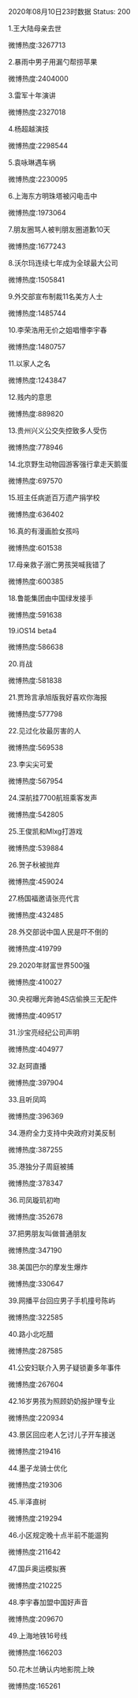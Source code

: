 2020年08月10日23时数据
Status: 200

1.王大陆母亲去世

微博热度:3267713

2.暴雨中男子用漏勺帮捞苹果

微博热度:2404000

3.雷军十年演讲

微博热度:2327018

4.杨超越演技

微博热度:2298544

5.袁咏琳遇车祸

微博热度:2230095

6.上海东方明珠塔被闪电击中

微博热度:1973064

7.朋友圈骂人被判朋友圈道歉10天

微博热度:1677243

8.沃尔玛连续七年成为全球最大公司

微博热度:1505841

9.外交部宣布制裁11名美方人士

微博热度:1485744

10.李荣浩用无价之姐唱懵李宇春

微博热度:1480757

11.以家人之名

微博热度:1243847

12.贱内的意思

微博热度:889820

13.贵州兴义公交失控致多人受伤

微博热度:778946

14.北京野生动物园游客强行拿走天鹅蛋

微博热度:697570

15.班主任病逝百万遗产捐学校

微博热度:636402

16.真的有漫画脸女孩吗

微博热度:601538

17.母亲救子溺亡男孩哭喊我错了

微博热度:600385

18.鲁能集团由中国绿发接手

微博热度:591638

19.iOS14 beta4

微博热度:586638

20.肖战

微博热度:581838

21.贾玲言承旭版我好喜欢你海报

微博热度:577798

22.见过化妆最厉害的人

微博热度:569538

23.李尖尖可爱

微博热度:567954

24.深航挂7700航班乘客发声

微博热度:542805

25.王俊凯和Mlxg打游戏

微博热度:539884

26.贺子秋被抛弃

微博热度:459024

27.杨国福邀请张亮代言

微博热度:432485

28.外交部说中国人民是吓不倒的

微博热度:419799

29.2020年财富世界500强

微博热度:410027

30.央视曝光奔驰4S店偷换三无配件

微博热度:409517

31.沙宝亮经纪公司声明

微博热度:404977

32.赵珂直播

微博热度:397904

33.且听凤鸣

微博热度:396369

34.港府全力支持中央政府对美反制

微博热度:387255

35.港独分子周庭被捕

微博热度:378347

36.司凤璇玑初吻

微博热度:352678

37.把男朋友叫做普通朋友

微博热度:347190

38.美国巴尔的摩发生爆炸

微博热度:330647

39.网播平台回应男子手机撞号陈屿

微博热度:322585

40.路小北吃醋

微博热度:287585

41.公安妇联介入男子疑锁妻多年事件

微博热度:267604

42.16岁男孩为照顾奶奶报护理专业

微博热度:220934

43.景区回应老人乞讨儿子开车接送

微博热度:219416

44.墨子龙骑士优化

微博热度:219306

45.半泽直树

微博热度:219294

46.小区规定晚十点半前不能遛狗

微博热度:211642

47.国乒奥运模拟赛

微博热度:210225

48.李宇春加盟中国好声音

微博热度:209670

49.上海地铁16号线

微博热度:166203

50.花木兰确认内地影院上映

微博热度:165261

